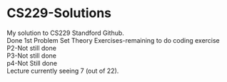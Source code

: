 # CS229-Solutions
My solution to CS229 Standford Github.  
Done 1st Problem Set Theory Exercises-remaining to do coding exercise  
P2-Not still done  
P3-Not still done  
p4-Not Still done  
Lecture currently seeing 7 (out of 22).  

